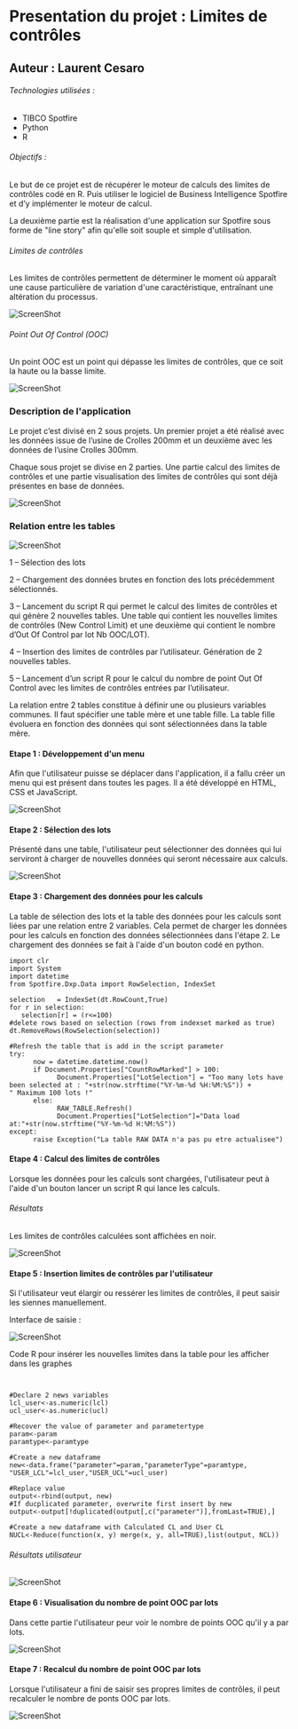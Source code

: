 
# Presentation du projet : Limites de contrôles

## Auteur : Laurent Cesaro

###### Technologies utilisées :
* TIBCO Spotfire
* Python
* R

###### Objectifs :

Le but de ce projet est de récupérer le moteur de calculs des
limites de contrôles codé en R. Puis utiliser le logiciel de Business
Intelligence Spotfire et d’y implémenter le moteur de calcul.

La deuxième partie est la réalisation d'une application sur Spotfire sous forme de "line story" afin qu'elle soit souple et simple d'utilisation.

###### Limites de contrôles

Les limites de contrôles permettent de déterminer le moment où apparaît une cause particulière de variation d'une caractéristique, entraînant une altération du processus.

![ScreenShot](CL.PNG)

###### Point Out Of Control (OOC)

Un point OOC est un point qui dépasse les limites de contrôles, que ce soit la haute
ou la basse limite. 

![ScreenShot](OOC.PNG)

### Description de l'application

Le projet c’est divisé en 2 sous projets. Un premier projet
a été réalisé avec les données issue de l’usine de Crolles 200mm et un deuxième
avec les données de l’usine Crolles 300mm.

Chaque sous projet se divise en 2 parties. Une partie calcul
des limites de contrôles et une partie visualisation des limites de contrôles
qui sont déjà présentes en base de données.

![ScreenShot](ShApplication.PNG)

### Relation entre les tables

![ScreenShot](table.PNG)


1 – Sélection des lots

2 – Chargement des données brutes en fonction des lots précédemment
sélectionnés.

3 – Lancement du script R qui permet le calcul des limites de contrôles et qui
génère 2 nouvelles tables. Une table qui contient les nouvelles limites de
contrôles (New Control Limit) et une deuxième qui contient le nombre d’Out Of
Control par lot Nb OOC/LOT).

4 – Insertion des limites de contrôles par l’utilisateur. Génération de 2
nouvelles tables.

5 – Lancement d’un script R pour le calcul du nombre de point Out Of Control avec
les limites de contrôles entrées par l’utilisateur.

La relation entre 2
tables constitue à définir une ou plusieurs variables communes. Il faut
spécifier une table mère et une table fille. La table fille évoluera en
fonction des données qui sont sélectionnées dans la table mère.



#### Etape 1 : Développement d'un menu
Afin que l'utilisateur puisse se déplacer dans l'application, il a fallu créer un menu qui est présent dans toutes les pages. 
Il a été développé en HTML, CSS et JavaScript.

![ScreenShot](menu.PNG)

#### Etape 2 : Sélection des lots
Présenté dans une table, l'utilisateur peut sélectionner des données qui lui serviront à charger de nouvelles données qui seront nécessaire aux calculs.

![ScreenShot](CharData.PNG)

#### Etape 3 : Chargement des données pour les calculs
La table de sélection des lots et la table des données pour les calculs sont liées par une relation entre 2 variables. Cela permet de charger les données pour les calculs en fonction des données sélectionnées dans l'étape 2.
Le chargement des données se fait à l'aide d'un bouton codé en python.

```
import clr
import System 
import datetime
from Spotfire.Dxp.Data import RowSelection, IndexSet

selection   = IndexSet(dt.RowCount,True)
for r in selection:
   selection[r] = (r<=100)
#delete rows based on selection (rows from indexset marked as true)
dt.RemoveRows(RowSelection(selection))

#Refresh the table that is add in the script parameter
try:
      now = datetime.datetime.now()
      if Document.Properties["CountRowMarked"] > 100:      
            Document.Properties["LotSelection"] = "Too many lots have been selected at : "+str(now.strftime("%Y-%m-%d %H:%M:%S")) + " Maximum 100 lots !"
      else:
            RAW_TABLE.Refresh()
            Document.Properties["LotSelection"]="Data load at:"+str(now.strftime("%Y-%m-%d H:%M:%S")) 
except:
      raise Exception("La table RAW DATA n'a pas pu etre actualisee")
```

#### Etape 4 : Calcul des limites de contrôles
Lorsque les données pour les calculs sont chargées, l'utilisateur peut à l'aide d'un bouton lancer un script R qui lance les calculs.

###### Résultats
Les limites de contrôles calculées sont affichées en noir.

![ScreenShot](Result.PNG)

#### Etape 5 : Insertion limites de contrôles par l'utilisateur

Si l'utilisateur veut élargir ou ressérer les limites de contrôles, il peut saisir les siennes manuellement.

Interface de saisie :

![ScreenShot](Insert.PNG)

Code R pour insérer les nouvelles limites dans la table pour les afficher dans les graphes
```


#Declare 2 news variables
lcl_user<-as.numeric(lcl)
ucl_user<-as.numeric(ucl) 

#Recover the value of parameter and parametertype
param<-param
paramtype<-paramtype

#Create a new dataframe
new<-data.frame("parameter"=param,"parameterType"=paramtype, "USER_LCL"=lcl_user,"USER_UCL"=ucl_user)

#Replace value
output<-rbind(output, new)
#If ducplicated parameter, overwrite first insert by new
output<-output[!duplicated(output[,c("parameter")],fromLast=TRUE),]

#Create a new dataframe with Calculated CL and User CL
NUCL<-Reduce(function(x, y) merge(x, y, all=TRUE),list(output, NCL))
```

###### Résultats utilisateur

![ScreenShot](UserCLG.PNG)


#### Etape 6 : Visualisation du nombre de point OOC par lots
Dans cette partie l'utilisateur peur voir le nombre de points OOC qu'il y a par lots.

![ScreenShot](OOCL.PNG)

#### Etape 7 : Recalcul du nombre de point OOC par lots
Lorsque l'utilisateur a fini de saisir ses propres limites de contrôles, il peut recalculer le nombre de ponts OOC par lots.

![ScreenShot](OOCU.PNG)
